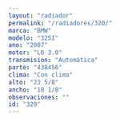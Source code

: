 ```yaml
---
layout: "radiador"
permalink: "/radiadores/320/"
marca: "BMW"
modelo: "325I"
ano: "2007"
motor: "L6 3.0"
transmision: "Automática"
parte: "438456"
clima: "Con clima"
alto: "23 5/8"
ancho: "18 1/8"
observaciones: ""
id: "320"
---
```


